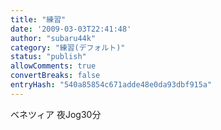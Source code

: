```yaml
---
title: "練習"
date: '2009-03-03T22:41:48'
author: "subaru44k"
category: "練習(デフォルト)"
status: "publish"
allowComments: true
convertBreaks: false
entryHash: "540a85854c671adde48e0da93dbf915a"
---
```

ベネツィア
夜Jog30分
